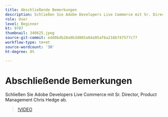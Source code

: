 ```yaml
---
title: Abschließende Bemerkungen
description: Schließen Sie Adobe Developers Live Commerce mit Sr. Director, Product Management Chris Hedge ab.
role: User
level: Beginner
kt: 9787
thumbnail: 340625.jpeg
source-git-commit: edd0bdb28a9b3d065a64a95af6a216b747577c77
workflow-type: tm+mt
source-wordcount: '30'
ht-degree: 0%

---
```


# Abschließende Bemerkungen

Schließen Sie Adobe Developers Live Commerce mit Sr. Director, Product Management Chris Hedge ab.

>[!VIDEO](https://video.tv.adobe.com/v/340625/?quality=12&learn=on)
